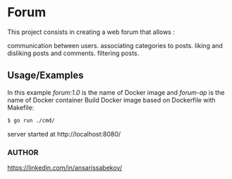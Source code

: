 
# Forum

This project consists in creating a web forum that allows :

communication between users.
associating categories to posts.
liking and disliking posts and comments.
filtering posts.



## Usage/Examples
In this example *forum:1.0* is the name of Docker image and *forum-ap* is the name of Docker container
Build Docker image based on Dockerfile with Makefile:

```bash
$ go run ./cmd/
```
server started at http://localhost:8080/

### AUTHOR
https://linkedin.com/in/ansarissabekov/
